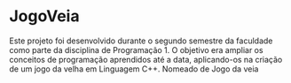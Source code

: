 # JogoVeia
Este projeto foi desenvolvido durante o segundo semestre da faculdade como parte da disciplina de Programação 1. O objetivo era ampliar os conceitos de programação aprendidos até a data, aplicando-os na criação de um jogo da velha em Linguagem C++. Nomeado de Jogo da veia
